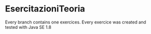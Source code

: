 # EsercitazioniTeoria
Every branch contains one exercices.
Every exercice was created and tested with Java SE 1.8
